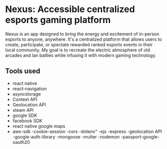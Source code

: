 # Nexus: Accessible centralized esports gaming platform
Nexus is an app designed to bring the energy and excitement of in-person esports to anyone, anywhere. It's a centralized platform that allows users to create, participate, or spectate rewarded ranked esports events in their local community. My goal is to recreate the electric atmosphere of old arcades and lan battles while infusing it with modern gaming technology.

## Tools used
- react native
- react-navigation
- asyncstorage
- Context API
- Geolocation API
- steam API
- google SDK
- facebook SDK
- react native google maps
- aws-sdk
-cookie-session
-cors
-dotenv"
-ejs
-express
-geolocation API
-google-auth-library
-mongoose
-multer
-nodemon
-passport-google-oauth20
